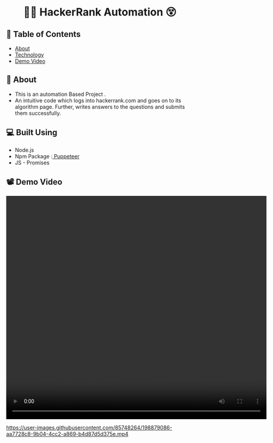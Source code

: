 <h1 align="center"> 👩‍💻 HackerRank Automation 😵</h1>

## 📝 Table of Contents

- [About](#about)
- [Technology](#tech)
- [Demo Video ](#demoVideo)

## 📙 About

- This is an automation Based Project .
- An intuitive code which logs into hackerrank.com and goes on to its algorithm page.
  Further, writes answers to the questions and submits them successfully.

## 💻 Built Using

- Node.js
- Npm Package :[ Puppeteer](https://www.npmjs.com/package/puppeteer "Visit")
- JS - Promises

## 📽 Demo Video 

<video width="700" height="600" controls> <source src = "./HackerrankAutomationDemo.mp4" type="video/mp4"></video>


https://user-images.githubusercontent.com/85748264/198879086-aa7728c8-9b04-4cc2-a869-b4d87d5d375e.mp4

